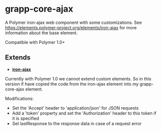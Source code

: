 grapp-core-ajax
===============

A Polymer iron-ajax web component with some customizations.
See https://elements.polymer-project.org/elements/iron-ajax for more information about the base element.

Compatible with Polymer 1.0+

Extends
-------

  * [**iron-ajax**](https://elements.polymer-project.org/elements/iron-ajax)

Currently with Polymer 1.0 we cannot extend custom elements. So in this version if have copied the
code from the iron-ajax element into my grapp-core-ajax element.

Modifications:

* Set the 'Accept' header to 'application/json' for JSON requests
* Add a 'token' property and set the 'Authorization' header to this token if it is specified
* Set lastResponse to the response data in case of a request error
